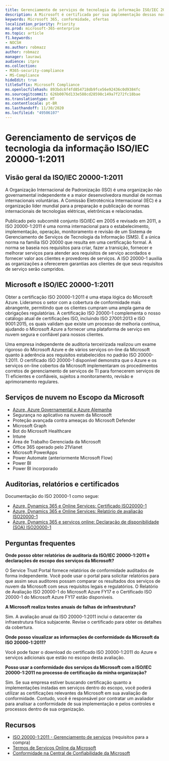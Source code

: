 ```yaml
---
title: Gerenciamento de serviços de tecnologia da informação ISO/IEC 20000-1:2011
description: A Microsoft é certificada por sua implementação dessas normas de gerenciamento de serviços.
keywords: Microsoft 365, conformidade, ofertas
localization_priority: Priority
ms.prod: microsoft-365-enterprise
ms.topic: article
f1.keywords:
- NOCSH
ms.author: robmazz
author: robmazz
manager: laurawi
audience: itpro
ms.collection:
- M365-security-compliance
- MS-Compliance
hideEdit: true
titleSuffix: Microsoft Compliance
ms.openlocfilehash: 893bdc6f4fd854718db9fce56e92436c0d9384fc
ms.sourcegitcommit: 626b0076d133e588cd28598c149a7f272fc18bae
ms.translationtype: HT
ms.contentlocale: pt-BR
ms.lasthandoff: 11/30/2020
ms.locfileid: "49506107"
---
```

# <a name="isoiec-20000-12011-information-technology-service-management"></a>Gerenciamento de serviços de tecnologia da informação ISO/IEC 20000-1:2011

## <a name="isoiec-20000-12011-overview"></a>Visão geral da ISO/IEC 20000-1:2011

A Organização Internacional de Padronização (ISO) é uma organização não governamental independente e a maior desenvolvedora mundial de normas internacionais voluntárias. A Comissão Eletrotécnica Internacional (IEC) é a organização líder mundial para a preparação e publicação de normas internacionais de tecnologias elétricas, eletrônicas e relacionadas.  
  
Publicado pelo subcomitê conjunto ISO/IEC em 2005 e revisado em 2011, a ISO 20000-1:2011 é uma norma internacional para o estabelecimento, implementação, operação, monitoramento e revisão de um Sistema de Gerenciamento de Serviços de Tecnologia da Informação (SMS). É a única norma na família ISO 20000 que resulta em uma certificação formal. A norma se baseia nos requisitos para criar, fazer a transição, fornecer e melhorar serviços para atender aos requisitos de serviço acordados e fornecer valor aos clientes e provedores de serviços. A ISO 20000-1 auxilia as organizações a oferecerem garantias aos clientes de que seus requisitos de serviço serão cumpridos.

## <a name="microsoft-and-isoiec-20000-12011"></a>Microsoft e ISO/IEC 20000-1:2011

Obter a certificação ISO 20000-1:2011 é uma etapa lógica do Microsoft Azure. Lideramos o setor com a cobertura de conformidade mais abrangente, permitindo que os clientes cumpram uma ampla gama de obrigações regulatórias. A certificação ISO 20000-1 complementa o nosso catálogo atual de certificações ISO, incluindo ISO 27001:2013 e ISO 9001:2015, os quais validam que existe um processo de melhoria contínua, ajudando o Microsoft Azure a fornecer uma plataforma de serviço em nuvem segura e confiável para nossos clientes.  
  
Uma empresa independente de auditoria terceirizada realizou um exame rigoroso do Microsoft Azure e de vários serviços on-line da Microsoft quanto à aderência aos requisitos estabelecidos no padrão ISO 20000-1:2011. O certificado ISO 20000-1 disponível demonstra que o Azure e os serviços on-line cobertos da Microsoft implementaram os procedimentos corretos de gerenciamento de serviços de TI para fornecerem serviços de TI eficientes e confiáveis, sujeitos a monitoramento, revisão e aprimoramento regulares.

## <a name="microsoft-in-scope-cloud-services"></a>Serviços de nuvem no Escopo da Microsoft 

- [Azure, Azure Governamental e Azure Alemanha](https://aka.ms/AzureCompliance)
- Segurança no aplicativo na nuvem da Microsoft
- Proteção avançada contra ameaças do Microsoft Defender
- Microsoft Graph
- Bot do Microsoft Healthcare
- Intune
- Área de Trabalho Gerenciada da Microsoft
- Office 365 operado pelo 21Vianet
- Microsoft PowerApps
- Power Automate (anteriormente Microsoft Flow)
- Power BI
- Power BI incorporado

## <a name="audits-reports-and-certificates"></a>Auditorias, relatórios e certificados

Documentação do ISO 20000-1 como segue:

- [Azure, Dynamics 365 e Online Services: Certificado ISO20000-1](https://aka.ms/azureiso200001cert)
- [Azure, Dynamics 365 e Online Services: Relatório de avaliação ISO20000-1](https://aka.ms/azureiso200001report)
- [Azure, Dynamics 365 e serviços online: Declaração de disponibilidade (SOA) ISO20000-1](https://aka.ms/azureiso200001soa)

## <a name="frequently-asked-questions"></a>Perguntas frequentes

**Onde posso obter relatórios de auditoria da ISO/IEC 20000-1:2011 e declarações de escopo dos serviços da Microsoft?**

O Service Trust Portal fornece relatórios de conformidade auditados de forma independente. Você pode usar o portal para solicitar relatórios para que assim seus auditores possam comparar os resultados dos serviços de nuvem da Microsoft com seus requisitos legais e regulatórios. O Relatório de Avaliação ISO 20000-1 do Microsoft Azure FY17 e o Certificado ISO 20000-1 do Microsoft Azure FY17 estão disponíveis.

**A Microsoft realiza testes anuais de falhas de infraestrutura?**

Sim. A avaliação anual da ISO 20000-1:2011 inclui o datacenter da infraestrutura física subjacente. Revise o certificado para obter os detalhes da cobertura.

**Onde posso visualizar as informações de conformidade da Microsoft da ISO 20000-1:2011?**

Você pode fazer o download do certificado ISO 20000-1:2011 do Azure e serviços adicionais que estão no escopo desta avaliação.

**Posso usar a conformidade dos serviços da Microsoft com a ISO/IEC 20000-1:2011 no processo de certificação da minha organização?**

Sim. Se sua empresa estiver buscando certificação quanto a implementações instadas em serviços dentro do escopo, você poderá utilizar as certificações relevantes da Microsoft em sua avaliação de conformidade. Contudo, você é responsável por contratar um avaliador para analisar a conformidade de sua implementação e pelos controles e processos dentro de sua organização.

## <a name="resources"></a>Recursos

- [ISO 20000-1:2011 - Gerenciamento de serviços](https://www.iso.org/standard/51986.html) (requisitos para a compra)
- [Termos de Serviços Online da Microsoft](https://aka.ms/Online-Services-Terms)
- [Conformidade na Central de Confiabilidade da Microsoft](https://www.microsoft.com/trust-center/compliance/compliance-overview)
